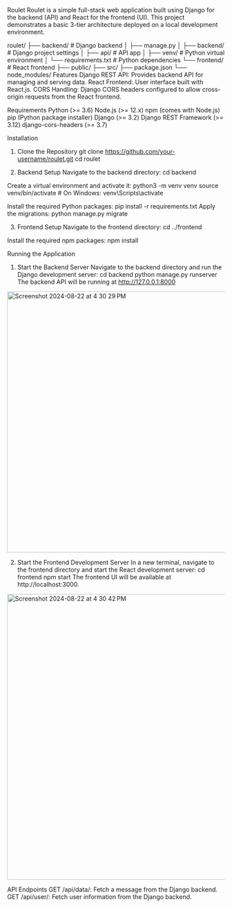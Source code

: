 Roulet
Roulet is a simple full-stack web application built using Django for the backend (API) and React for the frontend (UI). This project demonstrates a basic 3-tier architecture deployed on a local development environment.

roulet/
├── backend/ # Django backend
│ ├── manage.py
│ ├── backend/ # Django project settings
│ ├── api/ # API app
│ ├── venv/ # Python virtual environment
│ └── requirements.txt # Python dependencies
└── frontend/ # React frontend
 ├── public/
 ├── src/
 ├── package.json
 └── node_modules/
Features
Django REST API: Provides backend API for managing and serving data.
React Frontend: User interface built with React.js.
CORS Handling: Django CORS headers configured to allow cross-origin requests from the React frontend.

Requirements
Python (>= 3.6)
Node.js (>= 12.x)
npm (comes with Node.js)
pip (Python package installer)
Django (>= 3.2)
Django REST Framework (>= 3.12)
django-cors-headers (>= 3.7)


Installation
1. Clone the Repository
git clone https://github.com/your-username/roulet.git
cd roulet

3. Backend Setup
Navigate to the backend directory:
cd backend

Create a virtual environment and activate it:
python3 -m venv venv
source venv/bin/activate # On Windows: venv\Scripts\activate

Install the required Python packages:
pip install -r requirements.txt
Apply the migrations:
python manage.py migrate

3. Frontend Setup
Navigate to the frontend directory:
cd ../frontend

Install the required npm packages:
npm install

Running the Application
1. Start the Backend Server
Navigate to the backend directory and run the Django development server:
cd backend
python manage.py runserver
The backend API will be running at http://127.0.0.1:8000
<img width="605" alt="Screenshot 2024-08-22 at 4 30 29 PM" src="https://github.com/user-attachments/assets/3c06594f-ecfc-4418-af72-53967071bfc3">


2. Start the Frontend Development Server
In a new terminal, navigate to the frontend directory and start the React development server:
cd frontend
npm start
The frontend UI will be available at http://localhost:3000.
<img width="662" alt="Screenshot 2024-08-22 at 4 30 42 PM" src="https://github.com/user-attachments/assets/fafc44b2-d85d-4586-91e4-397b0aa14214">

API Endpoints
GET /api/data/: Fetch a message from the Django backend.
GET /api/user/: Fetch user information from the Django backend.
